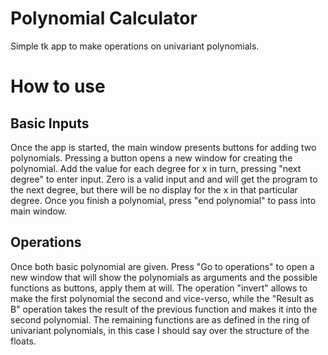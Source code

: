 # Polynomial Calculator
Simple tk app to make operations on univariant polynomials.
# How to use
## Basic Inputs
Once the app is started, the main window presents buttons for adding two polynomials. Pressing a button opens a new window for creating the polynomial. Add the value for each degree for x in turn, pressing "next degree" to enter input. Zero is a valid input and and will get the program to the next degree, but there will be no display for the x in that particular degree. Once you finish a polynomial, press "end polynomial" to pass into main window. 

## Operations
Once both basic polynomial are given. Press "Go to operations" to open a new window that will show the polynomials as arguments and the possible functions as buttons, apply them at will. The operation "invert" allows to make the first polynomial the second and vice-verso, while the "Result as B" operation takes the result of the previous function and makes it into the second polynomial. The remaining functions are as defined in the ring of univariant polynomials, in this case I should say over the structure of the floats.

